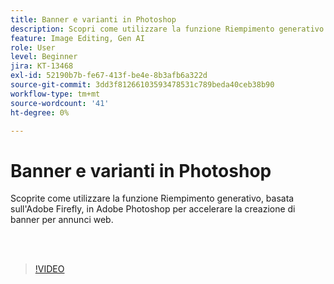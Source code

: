 ```yaml
---
title: Banner e varianti in Photoshop
description: Scopri come utilizzare la funzione Riempimento generativo per accelerare la creazione di banner per annunci web
feature: Image Editing, Gen AI
role: User
level: Beginner
jira: KT-13468
exl-id: 52190b7b-fe67-413f-be4e-8b3afb6a322d
source-git-commit: 3dd3f81266103593478531c789beda40ceb38b90
workflow-type: tm+mt
source-wordcount: '41'
ht-degree: 0%

---
```


# Banner e varianti in Photoshop

Scoprite come utilizzare la funzione Riempimento generativo, basata sull&#39;Adobe Firefly, in Adobe Photoshop per accelerare la creazione di banner per annunci web.

<br> 

>[!VIDEO](https://video.tv.adobe.com/v/3444553?quality=12&learn=on&hidetitle=true&captions=ita)
